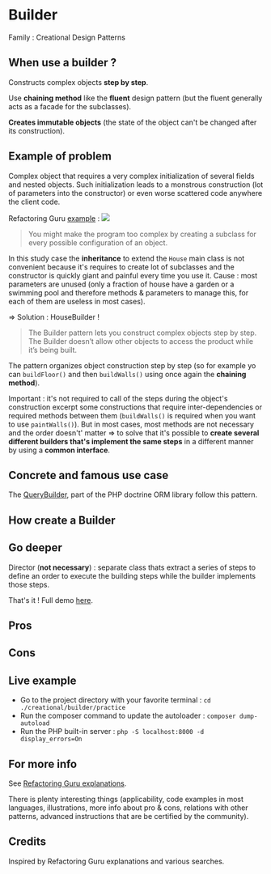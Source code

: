 Builder
================
Family : Creational Design Patterns

When use a builder ?
--------------------
Constructs complex objects **step by step**.

Use **chaining method** like the **fluent** design pattern (but the fluent generally acts as a facade for the subclasses). 

**Creates immutable objects** (the state of the object can't be changed after its construction).


Example of problem
------------------
Complex object that requires a very complex initialization of several fields and nested objects. Such initialization leads to a monstrous construction (lot of parameters into the constructor) or even worse scattered code anywhere the client code.

Refactoring Guru [example](https://refactoring.guru/design-patterns/builder) :
![](https://refactoring.guru/images/patterns/diagrams/builder/problem1-2x.png?id=02ffbd7ad294600e42aa78989d441b4d)
> You might make the program too complex by creating a subclass for every possible configuration of an object.

In this study case the **inheritance** to extend the `House` main class is not convenient because it's requires to create lot of subclasses and the constructor is quickly giant and painful every time you use it. Cause : most parameters are unused (only a fraction of house have a garden or a swimming pool and therefore methods & parameters to manage this, for each of them are useless in most cases).

=> Solution : HouseBuilder ! 

> The Builder pattern lets you construct complex objects step by step. The Builder doesn’t allow other objects to access the product while it’s being built.

The pattern organizes object construction step by step (so for example yo can `buildFloor()` and then `buildWalls()` using once again the **chaining method**). 

Important : it's not required to call of the steps during the object's construction excerpt some constructions that require inter-dependencies or required methods between them (`buildWalls()` is required when you want to use `paintWalls()`). But in most cases, most methods are not necessary and the order doesn't' matter => to solve that it's possible to **create several different builders that's implement the same steps** in a different manner by using a **common interface**.

Concrete and famous use case
----------------------------
The [QueryBuilder](https://www.doctrine-project.org/projects/doctrine-orm/en/2.13/reference/query-builder.html), part of the PHP doctrine ORM library follow this pattern.

How create a Builder
--------------------



Go deeper
---------

Director (**not necessary**) : separate class thats extract a series of steps to define an order to execute the building steps while the builder implements those steps.


That's it ! Full demo [here](#live-example).

Pros
----


Cons
----

Live example 
------------
- Go to the project directory with your favorite terminal : `cd ./creational/builder/practice`
- Run the composer command to update the autoloader : `composer dump-autoload`
- Run the PHP built-in server : `php -S localhost:8000 -d display_errors=On`

For more info
-------------
See [Refactoring Guru explanations](https://refactoring.guru/design-patterns/builder). 

There is plenty interesting things (applicability, code examples in most languages, illustrations, more info about pro & cons, relations with other patterns, advanced instructions that are be certified by the community).

Credits
---------
Inspired by Refactoring Guru explanations and various searches. 



